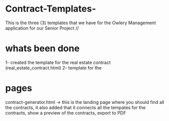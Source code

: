 # Contract-Templates-
This is the three (3) templates that we have for the Owlery Management application for our Senior Project 
// 

# whats been done
1- created the template for the real estate contract (real_estate_contract.html) 
2- template for the 


# pages 
contract-generator.html -> this is the landing page where you should find all the contracts,
    it also added that it connects all the tempates for the contracts, show a preview of the contracts, 
    export to PDF 


